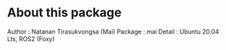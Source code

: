 # About this package
Author : Natanan Tirasukvongsa (Mai)
Package : mai
Detail : Ubuntu 20.04 Lts, ROS2 (Foxy)
